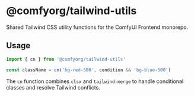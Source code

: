 # @comfyorg/tailwind-utils

Shared Tailwind CSS utility functions for the ComfyUI Frontend monorepo.

## Usage

```typescript
import { cn } from '@comfyorg/tailwind-utils'

const className = cn('bg-red-500', condition && 'bg-blue-500')
```

The `cn` function combines `clsx` and `tailwind-merge` to handle conditional classes and resolve Tailwind conflicts.